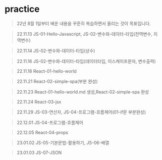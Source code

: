 # practice
>22년 8월 1일부터 배운 내용을 꾸준히 복습하면서 올리는 것이 목표입니다.

>22.11.13 JS-01-Hello-Javascript, JS-02-변수와-데이터-타입(전역변수, 지역변수)

>22.11.14 JS-02-변수와-데이터-타입(상수)

>22.11.16 JS-02-변수와-데이터-타입(데이터타입, 이스케이프문자, 변수출력)

>22.11.18 React-01-hello-world

>22.11.21 React-02-simple-spa(부분 완성)

>22.11.23 React-01-hello-world.md 생성,React-02-simple-spa 완성

>22.11.24 React-03-jsx

>22.11.29 JS-03-연산자, JS-04-프로그램-흐름제어(01-if문 부분완성)

>22.12.01 JS-04-프로그램-흐름제어

>22.12.05 React-04-props

>23.01.02 JS-05-기본문법-활용하기, JS-06-배열

>23.01.03 JS-07-JSON